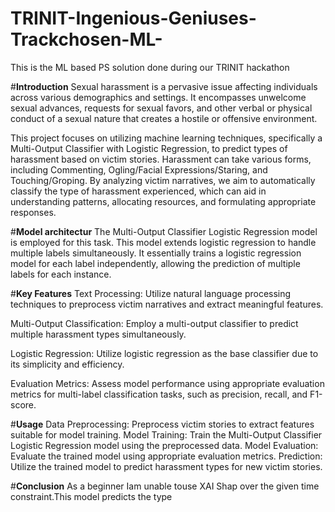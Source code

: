 # TRINIT-Ingenious-Geniuses-Trackchosen-ML-
This is the ML based PS solution done during our TRINIT hackathon

#**Introduction**
Sexual harassment is a pervasive issue affecting individuals across various demographics and settings. It encompasses unwelcome sexual advances, requests for sexual favors, and other verbal or physical conduct of a sexual nature that creates a hostile or offensive environment.

This project focuses on utilizing machine learning techniques, specifically a Multi-Output Classifier with Logistic Regression, to predict types of harassment based on victim stories. Harassment can take various forms, including Commenting, Ogling/Facial Expressions/Staring, and Touching/Groping. By analyzing victim narratives, we aim to automatically classify the type of harassment experienced, which can aid in understanding patterns, allocating resources, and formulating appropriate responses.

#**Model architectur**
The Multi-Output Classifier Logistic Regression model is employed for this task. This model extends logistic regression to handle multiple labels simultaneously. It essentially trains a logistic regression model for each label independently, allowing the prediction of multiple labels for each instance.

#**Key Features**
Text Processing: Utilize natural language processing techniques to preprocess victim narratives and extract meaningful features.

Multi-Output Classification: Employ a multi-output classifier to predict multiple harassment types simultaneously.

Logistic Regression: Utilize logistic regression as the base classifier due to its simplicity and efficiency.

Evaluation Metrics: Assess model performance using appropriate evaluation metrics for multi-label classification tasks, such as precision, recall, and F1-score.

#**Usage**
Data Preprocessing: Preprocess victim stories to extract features suitable for model training.
Model Training: Train the Multi-Output Classifier Logistic Regression model using the preprocessed data.
Model Evaluation: Evaluate the trained model using appropriate evaluation metrics.
Prediction: Utilize the trained model to predict harassment types for new victim stories.


#**Conclusion**
As a beginner Iam unable touse XAI Shap over the given time constraint.This model predicts the type
